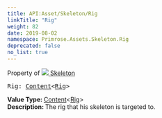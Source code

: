 ```yaml
---
title: API:Asset/Skeleton/Rig
linkTitle: "Rig"
weight: 82
date: 2019-08-02
namespace: Primrose.Assets.Skeleton.Rig
deprecated: false
no_list: true
---
```

Property of <a href="/docs/api-reference/Class/Skeleton"><img src="/icons/silk/skeleton.png"/>&nbsp;Skeleton</a>
<pre class="method-declaration">
Rig: <a class="type" href="/docs/api-reference/Misc/Content">Content</a><<a class="type" href="/docs/api-reference/Asset/Rig">Rig</a>></pre>
<b>Value Type: </b>
<a class="type" href="/docs/api-reference/Misc/Content">Content</a><<a class="type" href="/docs/api-reference/Asset/Rig">Rig</a>>
<br/>
<b>Description: </b>
The rig that his skeleton is targeted to.

